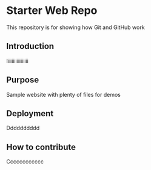 # Starter Web Repo

This repository is for showing how Git and GitHub work

## Introduction

Iiiiiiiiiiiiiiiii

## Purpose

Sample website with plenty of files for demos

## Deployment

Dddddddddd

## How to contribute

Cccccccccccc

